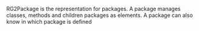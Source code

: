 RG2Package is the representation for packages.
A package manages classes, methods and children packages as elements.
A package can also know in which package is defined

